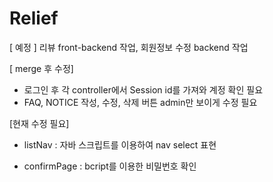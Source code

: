 # Relief

[ 예정 ]
리뷰 front-backend 작업, 회원정보 수정 backend 작업

[ merge 후 수정]
- 로그인 후 각 controller에서 Session id를 가져와 계정 확인 필요
- FAQ, NOTICE 작성, 수정, 삭제 버튼 admin만 보이게 수정 필요
 
[현재 수정 필요]
- listNav
 : 자바 스크립트를 이용하여 nav select 표현
 
- confirmPage
 : bcript를 이용한 비밀번호 확인
